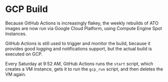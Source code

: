 # GCP Build
Because GitHub Actions is increasingly flakey, the weekly rebuilds of ATO images are now run via Google Cloud Platform,
using Compute Engine Spot Instances.

GitHub Actions is still used to trigger and monitor the build, because it provides good logging and notifications
support, but the actual build is executed on GCP.

Every Saturday at 9:52 AM, GitHub Actions runs the `start` script, which creates a VM instance, gets it to run the
`gcp_run` script, and then deletes the VM again.
